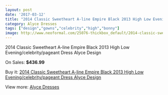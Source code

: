 ```yaml
---
layout: post
date: '2017-03-12'
title: "2014 Classic Sweetheart A-line Empire Black 2013 High Low Evening/celebrity/pageant Dress Alyce Design"
category: Alyce Dresses
tags: ["design","gowns","celebrity","high","bonny"]
image: http://www.neoformal.com/25076-thickbox_default/2014-classic-sweetheart-a-line-empire-black-2013-high-low-evening-celebrity-pageant-dress-alyce-design.jpg
---
```

2014 Classic Sweetheart A-line Empire Black 2013 High Low Evening/celebrity/pageant Dress Alyce Design

On Sales: **$436.99**
<a href="https://www.neoformal.com/en/alyce-dresses/8537-2014-classic-sweetheart-a-line-empire-black-2013-high-low-evening-celebrity-pageant-dress-alyce-design.html"><amp-img layout="responsive" width="600" height="600" src="//www.neoformal.com/25076-thickbox_default/2014-classic-sweetheart-a-line-empire-black-2013-high-low-evening-celebrity-pageant-dress-alyce-design.jpg" alt="2014 Classic Sweetheart A-line Empire Black 2013 High Low Evening/celebrity/pageant Dress Alyce Design 0" /></a>
<a href="https://www.neoformal.com/en/alyce-dresses/8537-2014-classic-sweetheart-a-line-empire-black-2013-high-low-evening-celebrity-pageant-dress-alyce-design.html"><amp-img layout="responsive" width="600" height="600" src="//www.neoformal.com/25077-thickbox_default/2014-classic-sweetheart-a-line-empire-black-2013-high-low-evening-celebrity-pageant-dress-alyce-design.jpg" alt="2014 Classic Sweetheart A-line Empire Black 2013 High Low Evening/celebrity/pageant Dress Alyce Design 1" /></a>

Buy it: [2014 Classic Sweetheart A-line Empire Black 2013 High Low Evening/celebrity/pageant Dress Alyce Design](https://www.neoformal.com/en/alyce-dresses/8537-2014-classic-sweetheart-a-line-empire-black-2013-high-low-evening-celebrity-pageant-dress-alyce-design.html "2014 Classic Sweetheart A-line Empire Black 2013 High Low Evening/celebrity/pageant Dress Alyce Design")

View more: [Alyce Dresses](https://www.neoformal.com/en/3-alyce-dresses "Alyce Dresses")